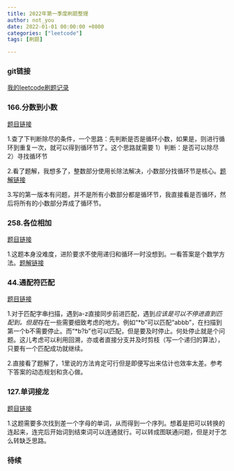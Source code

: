 ```yaml
---
title: 2022年第一季度刷题整理
author: not_you
date: 2022-01-01 00:00:00 +0800
categories: ["leetcode"]
tags: [刷题]

---
```




### git链接

[我的leetcode刷题记录](https://github.com/hubing1791/my_leetcode)



### 166.分数到小数

[题目链接](https://leetcode-cn.com/problems/fraction-to-recurring-decimal/)

1.查了下判断除尽的条件，一个思路：先判断是否是循环小数，如果是，则进行循环到重复一次，就可以得到循环节了。这个思路就需要 1）判断：是否可以除尽 2）寻找循环节

2.看了题解，我想多了，整数部分使用长除法解决，小数部分找循环节是核心。[题解链接](https://leetcode-cn.com/problems/fraction-to-recurring-decimal/solution/fen-shu-dao-xiao-shu-by-leetcode-solutio-tqdw/)

3.写的第一版本有问题，并不是所有小数部分都是循环节，我直接看是否循环，然后将所有的小数部分弄成了循环节。



### 258.各位相加

[题目链接](https://leetcode-cn.com/problems/add-digits/)

1.这题本身没难度，进阶要求不使用递归和循环一时没想到。一看答案是个数学方法。[题解链接](https://leetcode-cn.com/problems/add-digits/solution/ge-wei-xiang-jia-by-leetcode-solution-u4kj/)



### 44.通配符匹配

[题目链接](https://leetcode-cn.com/problems/wildcard-matching/)

1.对于匹配字串扫描，遇到a-z直接同步前进匹配，遇到*应该是可以不停进直到匹配到。但是*存在一些需要细致考虑的地方。例如“\*b”可以匹配“abbb”，在扫描到第一个b不需要停止。而“\*b?b”也可以匹配，但是要及时停止。何处停止就是个问题。这儿考虑可以利用回溯，亦或者直接分支并及时剪枝（写一个递归的算法），只要有一个匹配成功就继续。

2.直接看了题解了，1里说的方法肯定可行但是即便写出来估计也效率太差。参考下答案的动态规划和贪心做。



### 127.单词接龙

[题目链接](https://leetcode-cn.com/problems/word-ladder/)

1.这题需要多次找到差一个字母的单词，从而得到一个序列。想着是把可以转换的连起来，连完后开始词到结束词可以连通就行。可以转成图联通问题，但是对于怎么转缺乏思路。



### 待续





